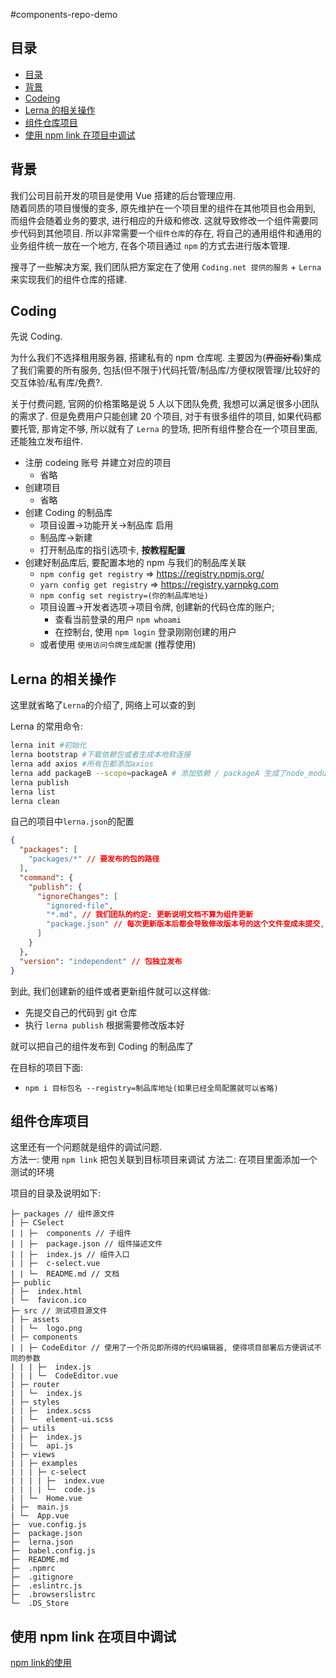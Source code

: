 #components-repo-demo

## 目录

- [目录](#%e7%9b%ae%e5%bd%95)
- [背景](#%e8%83%8c%e6%99%af)
- [Codeing](#codeing)
- [Lerna 的相关操作](#lerna-%e7%9a%84%e7%9b%b8%e5%85%b3%e6%93%8d%e4%bd%9c)
- [组件仓库项目](#%e7%bb%84%e4%bb%b6%e4%bb%93%e5%ba%93%e9%a1%b9%e7%9b%ae)
- [使用 npm link 在项目中调试](#%e4%bd%bf%e7%94%a8-npm-link-%e5%9c%a8%e9%a1%b9%e7%9b%ae%e4%b8%ad%e8%b0%83%e8%af%95)

## 背景

我们公司目前开发的项目是使用 Vue 搭建的后台管理应用.  
随着同质的项目慢慢的变多, 原先维护在一个项目里的组件在其他项目也会用到, 而组件会随着业务的要求, 进行相应的升级和修改. 这就导致修改一个组件需要同步代码到其他项目. 所以非常需要一个`组件仓库`的存在, 将自己的通用组件和通用的业务组件统一放在一个地方, 在各个项目通过 `npm` 的方式去进行版本管理.  

搜寻了一些解决方案, 我们团队把方案定在了使用 `Coding.net 提供的服务` + `Lerna` 来实现我们的组件仓库的搭建.

## Coding

先说 Coding.  

为什么我们不选择租用服务器, 搭建私有的 npm 仓库呢. 主要因为(~~界面好看~~)集成了我们需要的所有服务, 包括(但不限于)代码托管/制品库/方便权限管理/比较好的交互体验/私有库/免费?.  

关于付费问题, 官网的价格策略是说 5 人以下团队免费, 我想可以满足很多小团队的需求了. 但是免费用户只能创建 20 个项目, 对于有很多组件的项目, 如果代码都要托管, 那肯定不够, 所以就有了 `Lerna` 的登场, 把所有组件整合在一个项目里面, 还能独立发布组件.

- 注册 codeing 账号 并建立对应的项目
  - 省略
- 创建项目
  - 省略
- 创建 Coding 的制品库
  - 项目设置->功能开关->制品库 启用
  - 制品库->新建
  - 打开制品库的指引选项卡, **按教程配置**
- 创建好制品库后, 要配置本地的 npm 与我们的制品库关联
  - `npm config get registry`  => <https://registry.npmjs.org/>
  - `yarn config get registry`  => <https://registry.yarnpkg.com>
  - `npm config set registry=(你的制品库地址)`
  - 项目设置->开发者选项->项目令牌, 创建新的代码仓库的账户;
    - 查看当前登录的用户 `npm whoami`
    - 在控制台, 使用 `npm login` 登录刚刚创建的用户
  - 或者使用 `使用访问令牌生成配置` (推荐使用)

## Lerna 的相关操作

这里就省略了`Lerna`的介绍了, 网络上可以查的到  

Lerna 的常用命令:  

```sh
lerna init #初始化
lerna bootstrap #下载依赖包或者生成本地软连接
lerna add axios #所有包都添加axios
lerna add packageB --scope=packageA # 添加依赖 / packageA 生成了node_modules，而node_modules里生成了指向 packageB 的软链，类似npm link的效果
lerna publish
lerna list
lerna clean
```

自己的项目中`lerna.json`的配置

```json
{
  "packages": [
    "packages/*" // 要发布的包的路径
  ],
  "command": {
    "publish": {
      "ignoreChanges": [
        "ignored-file",
        "*.md", // 我们团队的约定: 更新说明文档不算为组件更新
        "package.json" // 每次更新版本后都会导致修改版本号的这个文件变成未提交, 所以排除
      ]
    }
  },
  "version": "independent" // 包独立发布
}
```

到此, 我们创建新的组件或者更新组件就可以这样做:

- 先提交自己的代码到 git 仓库
- 执行 `lerna publish` 根据需要修改版本好
  
就可以把自己的组件发布到 Coding 的制品库了

在目标的项目下面:

- `npm i 目标包名 --registry=制品库地址(如果已经全局配置就可以省略)`

## 组件仓库项目

这里还有一个问题就是组件的调试问题.  
方法一: 使用 `npm link` 把包关联到目标项目来调试
方法二: 在项目里面添加一个测试的环境

项目的目录及说明如下:

```text
├─ packages // 组件源文件
| ├─ CSelect
| | ├─  components // 子组件
| | ├─  package.json // 组件描述文件
| | ├─  index.js // 组件入口
| | ├─  c-select.vue
| | └─  README.md // 文档
├─ public
| ├─  index.html
| └─  favicon.ico
├─ src // 测试项目源文件
| ├─ assets
| | └─  logo.png
| ├─ components
| | ├─ CodeEditor // 使用了一个所见即所得的代码编辑器, 使得项目部署后方便调试不同的参数
| | | ├─  index.js
| | | └─  CodeEditor.vue
| ├─ router
| | └─  index.js
| ├─ styles
| | ├─  index.scss
| | └─  element-ui.scss
| ├─ utils
| | ├─  index.js
| | └─  api.js
| ├─ views
| | ├─ examples
| | | ├─ c-select
| | | | ├─  index.vue
| | | | └─  code.js
| | └─  Home.vue
| ├─  main.js
| └─  App.vue
├─  vue.config.js
├─  package.json
├─  lerna.json
├─  babel.config.js
├─  README.md
├─  .npmrc
├─  .gitignore
├─  .eslintrc.js
├─  .browserslistrc
└─  .DS_Store
```

## 使用 npm link 在项目中调试

[npm link的使用](https://www.jianshu.com/p/aaa7db89a5b2)

